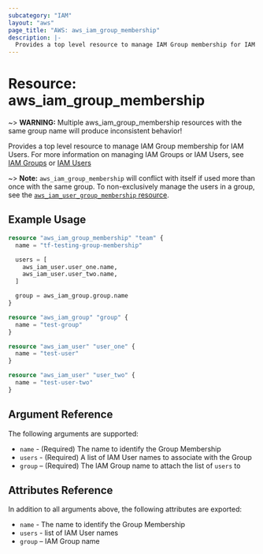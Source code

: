 ```yaml
---
subcategory: "IAM"
layout: "aws"
page_title: "AWS: aws_iam_group_membership"
description: |-
  Provides a top level resource to manage IAM Group membership for IAM Users.
---
```


# Resource: aws_iam_group_membership

~> **WARNING:** Multiple aws_iam_group_membership resources with the same group name will produce inconsistent behavior!

Provides a top level resource to manage IAM Group membership for IAM Users. For
more information on managing IAM Groups or IAM Users, see [IAM Groups][1] or
[IAM Users][2]

~> **Note:** `aws_iam_group_membership` will conflict with itself if used more than once with the same group. To non-exclusively manage the users in a group, see the
[`aws_iam_user_group_membership` resource][3].

## Example Usage

```terraform
resource "aws_iam_group_membership" "team" {
  name = "tf-testing-group-membership"

  users = [
    aws_iam_user.user_one.name,
    aws_iam_user.user_two.name,
  ]

  group = aws_iam_group.group.name
}

resource "aws_iam_group" "group" {
  name = "test-group"
}

resource "aws_iam_user" "user_one" {
  name = "test-user"
}

resource "aws_iam_user" "user_two" {
  name = "test-user-two"
}
```

## Argument Reference

The following arguments are supported:

* `name` - (Required) The name to identify the Group Membership
* `users` - (Required) A list of IAM User names to associate with the Group
* `group` – (Required) The IAM Group name to attach the list of `users` to

## Attributes Reference

In addition to all arguments above, the following attributes are exported:

* `name` - The name to identify the Group Membership
* `users` - list of IAM User names
* `group` – IAM Group name


[1]: /docs/providers/aws/r/iam_group.html
[2]: /docs/providers/aws/r/iam_user.html
[3]: /docs/providers/aws/r/iam_user_group_membership.html
